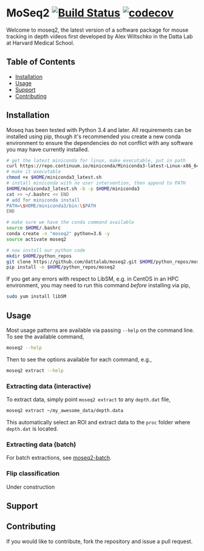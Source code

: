 # MoSeq2 [![Build Status](https://travis-ci.com/dattalab/moseq2.svg?token=gvoikVySDHEmvHT7Dbed&branch=master)](https://travis-ci.com/dattalab/moseq2) [![codecov](https://codecov.io/gh/dattalab/moseq2/branch/master/graph/badge.svg?token=ICPjpMMwYZ)](https://codecov.io/gh/dattalab/moseq2)

Welcome to moseq2, the latest version of a software package for mouse tracking in depth videos first developed by Alex Wiltschko in the Datta Lab at Harvard Medical School.

## Table of Contents  

- [Installation](#installation)
- [Usage](#usage)
- [Support](#support)
- [Contributing](#contributing)

## Installation

Moseq has been tested with Python 3.4 and later.  All requirements can be installed using pip, though it's recommended you create a new conda environment to ensure the dependencies do not conflict with any software you may have currently installed.

```sh
# get the latest miniconda for linux, make executable, put in path
curl https://repo.continuum.io/miniconda/Miniconda3-latest-Linux-x86_64.sh -o "$HOME/miniconda3_latest.sh"
# make it executable
chmod +x $HOME/miniconda3_latest.sh
# install miniconda with no user intervention, then append to PATH
$HOME/miniconda3_latest.sh -b -p $HOME/miniconda3
cat >> ~/.bashrc << END
# add for miniconda install
PATH=\$HOME/miniconda3/bin:\$PATH
END

# make sure we have the conda command available
source $HOME/.bashrc
conda create -n "moseq2" python=3.6 -y
source activate moseq2

# now install our python code
mkdir $HOME/python_repos
git clone https://github.com/dattalab/moseq2.git $HOME/python_repos/moseq2
pip install -e $HOME/python_repos/moseq2
```

If you get any errors with respect to LibSM, e.g. in CentOS in an HPC environment, you may need to run this command *before* installing via pip,

```sh
sudo yum install libSM
```

## Usage

Most usage patterns are available via passing `--help` on the command line.  To see the available command,

```sh
moseq2 --help
```

Then to see the options available for each command, e.g.,

```sh
moseq2 extract --help
```

### Extracting data (interactive)

To extract data, simply point `moseq2 extract` to any `depth.dat` file,

```sh
moseq2 extract ~/my_awesome_data/depth.data
```

This automatically select an ROI and extract data to the `proc` folder where `depth.dat` is located.

### Extracting data (batch)

For batch extractions, see [moseq2-batch](https://github.com/dattalab/moseq2-batch). 

### Flip classification

Under construction

## Support

## Contributing

If you would like to contribute, fork the repository and issue a pull request.  
